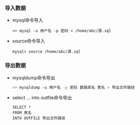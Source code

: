 ### 导入数据

* mysql命令导入

  ```mysql
  >> mysql -u 用户名 -p 密码 < /home/abc/源.sql
  ```

* source命令导入

  ```mysql
  mysql> source /home/abc/源.sql
  ```

  

### 导出数据

* mysqldump命令导出

  ```bash
  >> mysqldump -u 用户名 -p 密码 数据库名 表名 > 导出文件路径
  ```

* select ... into outfile命令导出

  ```mysql
  SELECT * 
  FROM 表名
  INTO OUTFILE 导出文件路径
  ```

  

